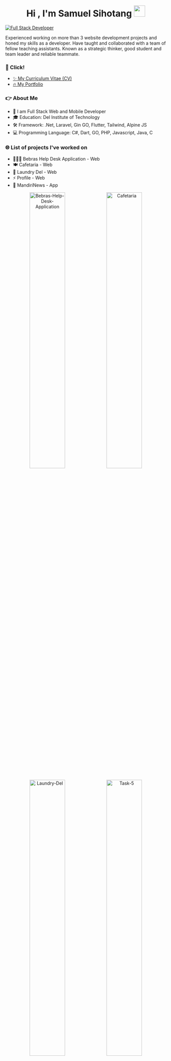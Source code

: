 <h1 align="center"><b>Hi , I'm Samuel Sihotang </b><img src="https://media.giphy.com/media/hvRJCLFzcasrR4ia7z/giphy.gif" width="35"></h1>

<a href="#portfolio"><img src="https://readme-typing-svg.demolab.com?font=Cairo+Play&color=2AA889&size=23&height=50&lines=Full+Stack+Developer;Proficient+in+C%23,+.NET,+Laravel,+Gin+GO,+Flutter" alt="Full Stack Developer" /></a>

Experienced working on more than 3 website development projects and honed my skills as a developer. Have taught and collaborated with a team of fellow teaching assistants. Known as a strategic thinker, good student and team leader and reliable teammate.

### 📌 Click!
 - <a href="https://github.com/samuelsihotang1/samuelsihotang1/blob/main/CV_SamuelChristyAngieSihotang.pdf">✨ My Curriculum Vitae (CV)</a> 
 - <a href="https://samz.my.id">🔥 My Portfolio</a>

### 👉 About Me

- 🌱 I am Full Stack Web and Mobile Developer
- 🎓 Education: Del Institute of Technology
- 🛠️ Framework: .Net, Laravel, Gin GO, Flutter, Tailwind, Alpine JS
- 💻 Programming Language: C#, Dart, GO, PHP, Javascript, Java, C


### 🌐 List of projects I've worked on

- 👨🏻‍🏫 Bebras Help Desk Application - Web
- 🍽️ Cafetaria - Web
- 🧺 Laundry Del - Web
- ⚡ Profile - Web
- 📰 MandiriNews - App

 <div id="portfolio" align="center">
  <a href="https://github.com/samuelsihotang1/Bebras-Help-Desk-Application"><img src="https://denvercoder1-github-readme-stats.vercel.app/api/pin/?username=samuelsihotang1&repo=Bebras-Help-Desk-Application&theme=gotham&hide_border=true&show_description=false" alt="Bebras-Help-Desk-Application" width="47%"></a>
   <a href="https://github.com/samuelsihotang1/Cafetaria"><img src="https://denvercoder1-github-readme-stats.vercel.app/api/pin/?username=samuelsihotang1&repo=Cafetaria&theme=gotham&hide_border=true&show_description=false" alt="Cafetaria" width="47%"></a>
  </div>
  
  <div align="center">
  <a href="https://github.com/samuelsihotang1/Laundry-Del"><img src="https://denvercoder1-github-readme-stats.vercel.app/api/pin/?username=samuelsihotang1&repo=Laundry-Del&theme=gotham&hide_border=true&show_description=false" alt="Laundry-Del" width="47%"></a>
   <a href="https://github.com/samuelsihotang1/task-5-pbi-btpns-SamuelChristyAngieSihotang"><img src="https://denvercoder1-github-readme-stats.vercel.app/api/pin/?username=samuelsihotang1&repo=task-5-pbi-btpns-SamuelChristyAngieSihotang&theme=gotham&hide_border=true&show_description=false" alt="Task-5" width="47%"></a>
  </div>
  
  <div align="center">
  <a href="https://github.com/samuelsihotang1/MandiriNews-App-by-Samuel-Sihotang"><img src="https://denvercoder1-github-readme-stats.vercel.app/api/pin/?username=samuelsihotang1&repo=MandiriNews-App-by-Samuel-Sihotang&theme=gotham&hide_border=true&show_description=false" alt="MandiriNews-App-by-Samuel-Sihotang" width="47%"></a>
  &nbsp;&nbsp;&nbsp;&nbsp;&nbsp;
  </div>
